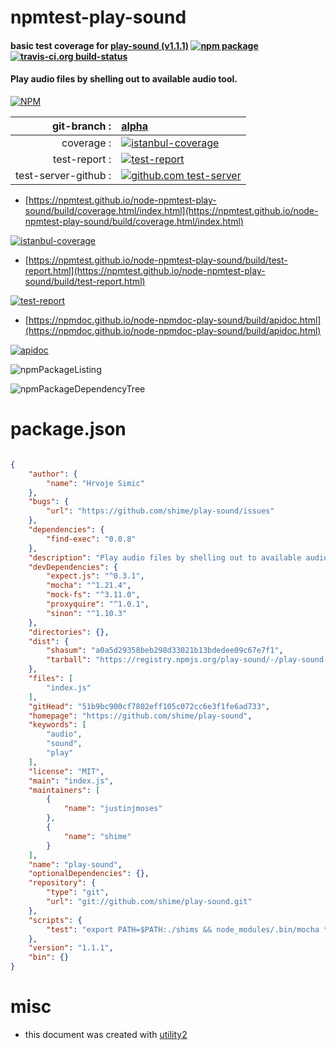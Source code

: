 # npmtest-play-sound

#### basic test coverage for  [play-sound (v1.1.1)](https://github.com/shime/play-sound)  [![npm package](https://img.shields.io/npm/v/npmtest-play-sound.svg?style=flat-square)](https://www.npmjs.org/package/npmtest-play-sound) [![travis-ci.org build-status](https://api.travis-ci.org/npmtest/node-npmtest-play-sound.svg)](https://travis-ci.org/npmtest/node-npmtest-play-sound)

#### Play audio files by shelling out to available audio tool.

[![NPM](https://nodei.co/npm/play-sound.png?downloads=true&downloadRank=true&stars=true)](https://www.npmjs.com/package/play-sound)

| git-branch : | [alpha](https://github.com/npmtest/node-npmtest-play-sound/tree/alpha)|
|--:|:--|
| coverage : | [![istanbul-coverage](https://npmtest.github.io/node-npmtest-play-sound/build/coverage.badge.svg)](https://npmtest.github.io/node-npmtest-play-sound/build/coverage.html/index.html)|
| test-report : | [![test-report](https://npmtest.github.io/node-npmtest-play-sound/build/test-report.badge.svg)](https://npmtest.github.io/node-npmtest-play-sound/build/test-report.html)|
| test-server-github : | [![github.com test-server](https://npmtest.github.io/node-npmtest-play-sound/GitHub-Mark-32px.png)](https://npmtest.github.io/node-npmtest-play-sound/build/app/index.html) | | build-artifacts : | [![build-artifacts](https://npmtest.github.io/node-npmtest-play-sound/glyphicons_144_folder_open.png)](https://github.com/npmtest/node-npmtest-play-sound/tree/gh-pages/build)|

- [https://npmtest.github.io/node-npmtest-play-sound/build/coverage.html/index.html](https://npmtest.github.io/node-npmtest-play-sound/build/coverage.html/index.html)

[![istanbul-coverage](https://npmtest.github.io/node-npmtest-play-sound/build/screenCapture.buildCi.browser.%252Ftmp%252Fbuild%252Fcoverage.lib.html.png)](https://npmtest.github.io/node-npmtest-play-sound/build/coverage.html/index.html)

- [https://npmtest.github.io/node-npmtest-play-sound/build/test-report.html](https://npmtest.github.io/node-npmtest-play-sound/build/test-report.html)

[![test-report](https://npmtest.github.io/node-npmtest-play-sound/build/screenCapture.buildCi.browser.%252Ftmp%252Fbuild%252Ftest-report.html.png)](https://npmtest.github.io/node-npmtest-play-sound/build/test-report.html)

- [https://npmdoc.github.io/node-npmdoc-play-sound/build/apidoc.html](https://npmdoc.github.io/node-npmdoc-play-sound/build/apidoc.html)

[![apidoc](https://npmdoc.github.io/node-npmdoc-play-sound/build/screenCapture.buildCi.browser.%252Ftmp%252Fbuild%252Fapidoc.html.png)](https://npmdoc.github.io/node-npmdoc-play-sound/build/apidoc.html)

![npmPackageListing](https://npmtest.github.io/node-npmtest-play-sound/build/screenCapture.npmPackageListing.svg)

![npmPackageDependencyTree](https://npmtest.github.io/node-npmtest-play-sound/build/screenCapture.npmPackageDependencyTree.svg)



# package.json

```json

{
    "author": {
        "name": "Hrvoje Simic"
    },
    "bugs": {
        "url": "https://github.com/shime/play-sound/issues"
    },
    "dependencies": {
        "find-exec": "0.0.8"
    },
    "description": "Play audio files by shelling out to available audio tool.",
    "devDependencies": {
        "expect.js": "^0.3.1",
        "mocha": "^1.21.4",
        "mock-fs": "^3.11.0",
        "proxyquire": "^1.0.1",
        "sinon": "^1.10.3"
    },
    "directories": {},
    "dist": {
        "shasum": "a0a5d29358beb298d33021b13bdedee09c67e7f1",
        "tarball": "https://registry.npmjs.org/play-sound/-/play-sound-1.1.1.tgz"
    },
    "files": [
        "index.js"
    ],
    "gitHead": "51b9bc900cf7802eff105c072cc6e3f1fe6ad733",
    "homepage": "https://github.com/shime/play-sound",
    "keywords": [
        "audio",
        "sound",
        "play"
    ],
    "license": "MIT",
    "main": "index.js",
    "maintainers": [
        {
            "name": "justinjmoses"
        },
        {
            "name": "shime"
        }
    ],
    "name": "play-sound",
    "optionalDependencies": {},
    "repository": {
        "type": "git",
        "url": "git://github.com/shime/play-sound.git"
    },
    "scripts": {
        "test": "export PATH=$PATH:./shims && node_modules/.bin/mocha tests.js"
    },
    "version": "1.1.1",
    "bin": {}
}
```



# misc
- this document was created with [utility2](https://github.com/kaizhu256/node-utility2)
